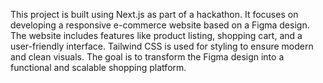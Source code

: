 
This project is built using Next.js as part of a hackathon. It focuses on developing a responsive e-commerce website based on a Figma design. The website includes features like product listing, shopping cart, and a user-friendly interface. Tailwind CSS is used for styling to ensure modern and clean visuals. The goal is to transform the Figma design into a functional and scalable shopping platform.





 
 

